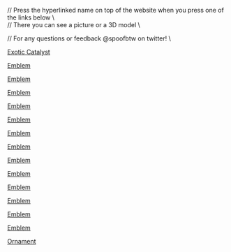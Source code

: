 // Press the hyperlinked name on top of the website when you press one of the links below \\     
// There you can see a picture or a 3D model \\

// For any questions or feedback @spoofbtw on twitter! \\

[Exotic Catalyst](https://www.light.gg/db/compare/227425)

[Emblem](https://www.light.gg/db/compare/227405)

[Emblem](https://www.light.gg/db/compare/227406)

[Emblem](https://www.light.gg/db/compare/227407)

[Emblem](https://www.light.gg/db/compare/227408)

[Emblem](https://www.light.gg/db/compare/227409)

[Emblem](https://www.light.gg/db/compare/227413)

[Emblem](https://www.light.gg/db/compare/227414)

[Emblem](https://www.light.gg/db/compare/227415)

[Emblem](https://www.light.gg/db/compare/227416)

[Emblem](https://www.light.gg/db/compare/227417)

[Emblem](https://www.light.gg/db/compare/227418)

[Emblem](https://www.light.gg/db/compare/227419)

[Emblem](https://www.light.gg/db/compare/227420)

[Ornament](https://www.light.gg/db/compare/227411)
